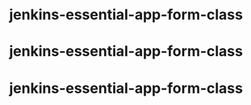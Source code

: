 # jenkins-essential-app-form-class
# jenkins-essential-app-form-class
# jenkins-essential-app-form-class
